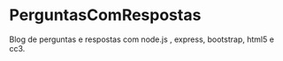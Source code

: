 # PerguntasComRespostas
Blog de perguntas e respostas com node.js , express, bootstrap, html5 e cc3.
